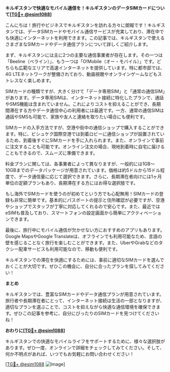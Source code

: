 **キルギスタンで快適なモバイル通信を！キルギスタンのデータSIMカードについて[[TG💪+ @esim1088](https://t.me/s/esim1088)]**

こんにちは！旅行やビジネスでキルギスタンを訪れる方々に朗報です！キルギスタンでは、データSIMカードやモバイル通信サービスが充実しており、滞在中でも快適にインターネットを利用できます。この記事では、キルギスタンで使えるさまざまなSIMカードやデータ通信プランについて詳しくご紹介します。

まず、キルギスタンには主に2つの主要な通信事業者が存在します。その一つは「Beeline（ベライン）」、もう一つは「O!Mobile（オー・モバイル）」です。どちらも広範なエリアで高速インターネットを提供しています。特に都市部では、4G LTEネットワークが整備されており、動画視聴やオンラインゲームなどもストレスなく楽しめます。

SIMカードの種類ですが、大きく分けて「データ専用SIM」と「通常の通信SIM」があります。データ専用SIMは、インターネット接続に特化したプランで、通話やSMS機能は含まれていません。これによりコストを抑えることができ、長期間滞在する方やデータ通信中心の利用者には最適です。一方、通常の通信SIMは通話やSMSも可能で、家族や友人と連絡を取りたい場合にも便利です。

SIMカードの入手方法ですが、空港や街中の通信ショップで購入することができます。特に、ビシュケク国際空港では到着ロビーに通信ショップが設置されているため、到着後すぐにSIMカードを手に入れられます。また、オンラインで事前に注文することも可能です。オンライン注文の場合、現地到着時に自宅に届けることもできるので、スムーズに準備できます。

料金プランに関しては、各事業者によって異なりますが、一般的には1GB～10GBまでのデータパッケージが用意されています。価格は約5ドルから15ドル程度で、データ通信量に応じて選択できます。さらに、長期滞在者向けには1ヶ月単位の定額プランもあり、長期滞在する方にはお得な選択肢です。

もし海外でSIMカードを使うのが初めてという方でも心配無用！SIMカードの登録も非常に簡単です。基本的にパスポートの提示と住所確認が必要ですが、空港やショップでスタッフが丁寧に対応してくれるので安心です。また、最近ではeSIMも普及しており、スマートフォンの設定画面から簡単にアクティベーションできます。

最後に、旅行中にモバイル通信が欠かせない方におすすめのアプリもあります。Google MapsやGoogle Translateは、オフラインでも利用可能なため、言語の壁を感じることなく旅行を楽しむことができます。また、UberやGrabなどのタクシー配車サービスも利用可能なので、移動も便利です。

キルギスタンでの滞在を快適にするためには、事前に適切なSIMカードを選んでおくことが大切です。ぜひこの機会に、自分に合ったプランを探してみてください！

**まとめ**

キルギスタンでは、豊富なSIMカードやデータ通信プランが用意されています。旅行者や長期滞在者にとって、インターネット接続は生活の一部となりますが、適切なプランを選ぶことで、コストを抑えながら快適な通信環境を確保できます。ぜひこの記事を参考に、自分にぴったりのSIMカードを見つけてくださいね！

**おわりに[[TG💪+ @esim1088](https://t.me/s/esim1088)]**

キルギスタンでの快適なモバイルライフをサポートするために、様々な選択肢があります。ぜひ一度、オンラインで詳細をチェックしてみてください。そして、何か不明点があれば、いつでもお気軽にお問い合わせください！

[[TG💪+ @esim1088](https://t.me/s/esim1088) ![Image](https://i.postimg.cc/Y0z9fWf4/image.png)]